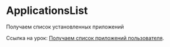 # ApplicationsList

Получаем список установленных приложений

Ссылка на урок: <a href="http://java-help.ru/android-list-of-applications/">Получаем список приложений пользователя</a>.<br>
